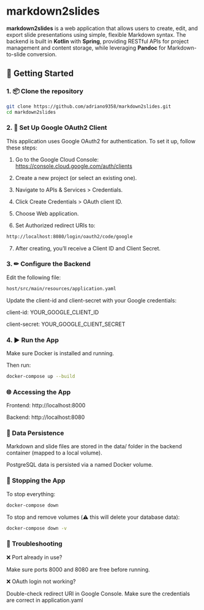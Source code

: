 # markdown2slides

**markdown2slides** is a web application that allows users to create, edit, and export slide presentations using simple, flexible Markdown syntax. The backend is built in **Kotlin** with **Spring**, providing RESTful APIs for project management and content storage, while leveraging **Pandoc** for Markdown-to-slide conversion.

## 🚀 Getting Started

### 1. 📦 Clone the repository

```bash
git clone https://github.com/adriano9358/markdown2slides.git
cd markdown2slides
```

### 2. 🔑 Set Up Google OAuth2 Client
   
This application uses Google OAuth2 for authentication. To set it up, follow these steps:

1. Go to the Google Cloud Console: https://console.cloud.google.com/auth/clients

2. Create a new project (or select an existing one).

3. Navigate to APIs & Services > Credentials.

4. Click Create Credentials > OAuth client ID.

5. Choose Web application.

6. Set Authorized redirect URIs to:

```bash
http://localhost:8080/login/oauth2/code/google
```

7. After creating, you’ll receive a Client ID and Client Secret.

### 3. ✏ Configure the Backend
   
Edit the following file:

```bash
host/src/main/resources/application.yaml
```

Update the client-id and client-secret with your Google credentials:

client-id: YOUR_GOOGLE_CLIENT_ID

client-secret: YOUR_GOOGLE_CLIENT_SECRET

### 4. ▶️ Run the App
   
Make sure Docker is installed and running.

Then run:

```bash
docker-compose up --build
```

### 🌐 Accessing the App

Frontend: http://localhost:8000

Backend: http://localhost:8080

### 📁 Data Persistence
Markdown and slide files are stored in the data/ folder in the backend container (mapped to a local volume).

PostgreSQL data is persisted via a named Docker volume.

### 🛑 Stopping the App

To stop everything:

```bash
docker-compose down
```
To stop and remove volumes (⚠️ this will delete your database data):

```bash
docker-compose down -v
```


### 🐞 Troubleshooting

❌ Port already in use? 

Make sure ports 8000 and 8080 are free before running.

❌ OAuth login not working?

Double-check redirect URI in Google Console. Make sure the credentials are correct in application.yaml